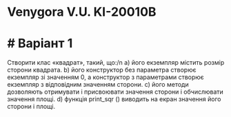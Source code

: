 # Venygora V.U. KI-20010B
# # Варіант 1
Створити клас «квадрат», такий, що:/n
а) його екземпляр містить розмір сторони квадрата.
b) його конструктор без параметра створює екземпляр зі значенням 0, а
конструктор з параметрами створює екземпляр з відповідним значенням
сторони.
c) його методи дозволяють отримувати і присвоювати значення сторони і
обчислювати значення площі.
d) функція print_sqr () виводить на екран значення його сторони і площі.
